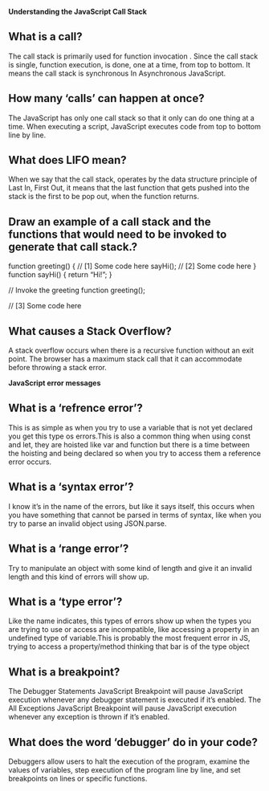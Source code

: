 **Understanding the JavaScript Call Stack** 

## What is a call?
The call stack is primarily used for function invocation . Since the call stack is single, function execution, is done, one at a time, from top to bottom. It means the call stack is synchronous In Asynchronous JavaScript.

## How many ‘calls’ can happen at once?

The JavaScript has only one call stack so that it only can do one thing at a time. When executing a script, JavaScript executes code from top to bottom line by line.

## What does LIFO mean?

When we say that the call stack, operates by the data structure principle of Last In, First Out, it means that the last function that gets pushed into the stack is the first to be pop out, when the function returns.

## Draw an example of a call stack and the functions that would need to be invoked to generate that call stack.?

function greeting() { // [1] Some code here sayHi(); // [2] Some code here } function sayHi() { return “Hi!”; }

// Invoke the greeting function greeting();

// [3] Some code here

## What causes a Stack Overflow?

A stack overflow occurs when there is a recursive function without an exit point. The browser has a maximum stack call that it can accommodate before throwing a stack error.

**JavaScript error messages**

## What is a ‘refrence error’?

This is as simple as when you try to use a variable that is not yet declared you get this type os errors.This is also a common thing when using const and let, they are hoisted like var and function but there is a time between the hoisting and being declared so when you try to access them a reference error occurs.

## What is a ‘syntax error’?

I know it’s in the name of the errors, but like it says itself, this occurs when you have something that cannot be parsed in terms of syntax, like when you try to parse an invalid object using JSON.parse.

## What is a ‘range error’?

Try to manipulate an object with some kind of length and give it an invalid length and this kind of errors will show up.

## What is a ‘type error’?

Like the name indicates, this types of errors show up when the types you are trying to use or access are incompatible, like accessing a property in an undefined type of variable.This is probably the most frequent error in JS, trying to access a property/method thinking that bar is of the type object

## What is a breakpoint?

The Debugger Statements JavaScript Breakpoint will pause JavaScript execution whenever any debugger statement is executed if it’s enabled. The All Exceptions JavaScript Breakpoint will pause JavaScript execution whenever any exception is thrown if it’s enabled.

## What does the word ‘debugger’ do in your code?

Debuggers allow users to halt the execution of the program, examine the values of variables, step execution of the program line by line, and set breakpoints on lines or specific functions.